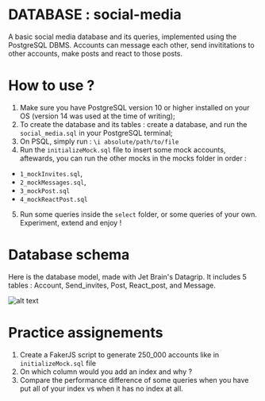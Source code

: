 # DATABASE : social-media
A basic social media database and its queries, implemented using the PostgreSQL DBMS. Accounts can message each other, send invititations to other accounts, make posts and react to those posts.

# How to use ? 
1. Make sure you have PostgreSQL version 10 or higher installed on your OS (version 14 was used at the time of writing);
2. To create the database and its tables : create a database, and run the `social_media.sql` in your PostgreSQL terminal; 
3. On PSQL, simply run : `\i absolute/path/to/file`
4. Run the `initializeMock.sql` file to insert some mock accounts, aftewards, you can run the other mocks in the mocks folder in order : 
- `1_mockInvites.sql`, 
- `2_mockMessages.sql`,
-  `3_mockPost.sql` 
-   `4_mockReactPost.sql`
5. Run some queries inside the `select` folder, or some queries of your own. Experiment, extend and enjoy !

# Database schema
Here is the database model, made with Jet Brain's Datagrip. It includes 5 tables : Account, Send_invites, Post, React_post, and Message. 

![alt text](https://github.com/tokyramarozaka/social-media/blob/main/assets/Diagram.png)

# Practice assignements
1. Create a FakerJS script to generate 250_000 accounts like in `initializeMock.sql` file
2. On which column would you add an index and why ? 
3. Compare the performance difference of some queries when you have put all of your index vs when it has no index at all.
